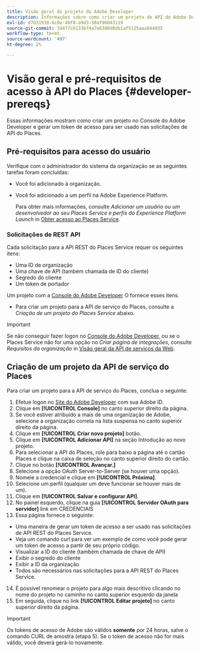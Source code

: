 ```yaml
---
title: Visão geral do projeto do Adobe Developer
description: Informações sobre como criar um projeto de API do Adobe Developer.
exl-id: d7d31938-6c0e-40f8-a9d3-30af96043119
source-git-commit: 3d477c6133b74a7e6380d0db1af5125aaa844035
workflow-type: tm+mt
source-wordcount: '497'
ht-degree: 2%

---
```


# Visão geral e pré-requisitos de acesso à API do Places {#developer-prereqs}

Essas informações mostram como criar um projeto no Console do Adobe Developer e gerar um token de acesso para ser usado nas solicitações de API do Places.

## Pré-requisitos para acesso do usuário

Verifique com o administrador do sistema da organização se as seguintes tarefas foram concluídas:

* Você foi adicionado à organização.
* Você foi adicionado a um perfil na Adobe Experience Platform.

  Para obter mais informações, consulte *Adicionar um usuário ou um desenvolvedor ao seu Places Service e perfis do Experience Platform Launch* in [Obter acesso ao Places Service](/help/places-gain-access.md).

### Solicitações de REST API

Cada solicitação para a API REST do Places Service requer os seguintes itens:

* Uma ID de organização
* Uma chave de API (também chamada de ID do cliente)
* Segredo do cliente
* Um token de portador

Um projeto com a [Console do Adobe Developer](https://developer.adobe.com/console) O fornece esses itens.

* Para criar um projeto para a API de serviço do Places, consulte a *Criação de um projeto do Places Service* abaixo.

>[!IMPORTANT]
>
>Se não conseguir fazer logon no [Console do Adobe Developer](https://developer.adobe.com/console), ou se o Places Service não for uma opção no *Criar página de integrações*, consulte *Requisitos da organização* in [Visão geral da API de serviços da Web](/help/web-service-api/places-web-services.md).

## Criação de um projeto da API de serviço do Places

Para criar um projeto para a API de serviço do Places, conclua o seguinte:

1. Efetue logon no [Site do Adobe Developer](https://developer.adobe.com) com sua Adobe ID.
2. Clique em **[!UICONTROL Console]** no canto superior direito da página.
3. Se você estiver atribuído a mais de uma organização de Adobe, selecione a organização correta na lista suspensa no canto superior direito da página.
4. Clique em **[!UICONTROL Criar novo projeto]** botão.
5. Clique em **[!UICONTROL Adicionar API]** na seção Introdução ao novo projeto.
6. Para selecionar a API do Places, role para baixo a página até o cartão Places e clique na caixa de seleção no canto superior direito do cartão.
7. Clique no botão **[!UICONTROL Avançar.]**
8. Selecione a opção OAuth Server-to-Server (se houver uma opção).
9. Nomeie a credencial e clique em **[!UICONTROL Próxima]**.
10. Selecione um perfil (qualquer um deve funcionar se houver mais de um).
11. Clique em **[!UICONTROL Salvar e configurar API]**.
12. No painel esquerdo, clique na guia **[!UICONTROL Servidor OAuth para servidor]** link em CREDENCIAIS
13. Essa página fornece o seguinte:
   * Uma maneira de gerar um token de acesso a ser usado nas solicitações de API REST do Places Service.
   * Veja um comando curl para ver um exemplo de como você pode gerar um token de acesso a partir de seu próprio código.
   * Visualizar a ID do cliente (também chamada de chave de API)
   * Exibir o segredo do cliente
   * Exibir a ID da organização
   * Todos são necessários nas solicitações para a API REST do Places Service.
14. É possível renomear o projeto para algo mais descritivo clicando no nome do projeto no caminho no canto superior esquerdo da janela
15. Em seguida, clique no link **[!UICONTROL Editar projeto]** no canto superior direito da página.

>[!IMPORTANT]
>
>Os tokens de acesso de Adobe são válidos **somente** por 24 horas, salve o comando CURL de amostra (etapa 5). Se o token de acesso não for mais válido, você deverá gerá-lo novamente.
